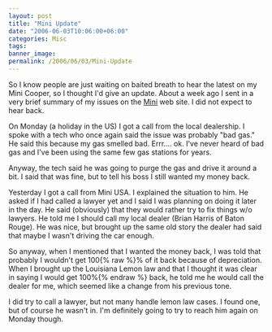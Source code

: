 ```yaml
---
layout: post
title: "Mini Update"
date: "2006-06-03T10:06:00+06:00"
categories: Misc 
tags: 
banner_image: 
permalink: /2006/06/03/Mini-Update
---
```


So I know people are just waiting on baited breath to hear the latest on my Mini Cooper, so I thought I'd give an update. About a week ago I sent in a very brief summary of my issues on the <a href="http://www.mini.com">Mini</a> web site. I did not expect to hear back. 

On Monday (a holiday in the US) I got a call from the local dealership. I spoke with a tech who once again said the issue was probably "bad gas." He said this because my gas smelled bad. Errr.... ok. I've never heard of bad gas and I've been using the same few gas stations for years.

Anyway, the tech said he was going to purge the gas and drive it around a bit. I said that was fine, but to tell his boss I still wanted my money back. 


Yesterday I got a call from Mini USA. I explained the situation to him. He asked if I had called a lawyer yet and I said I was planning on doing it later in the day. He said (obviously) that they would rather try to fix things w/o lawyers. He told me I should call my local dealer (Brian Harris of Baton Rouge). He was nice, but brought up the same old story the dealer had said that maybe I wasn't driving the car enough. 

So anyway, when I mentioned that I wanted the money back, I was told that probably I wouldn't get 100{% raw %}% of it back because of depreciation. When I brought up the Louisiana Lemon law and that I thought it was clear in saying I would get 100%{% endraw %} back, he told me he would call the dealer for me, which seemed like a change from his previous tone.

I did try to call a lawyer, but not many handle lemon law cases. I found one, but of course he wasn't in. I'm definitely going to try to reach him again on Monday though.